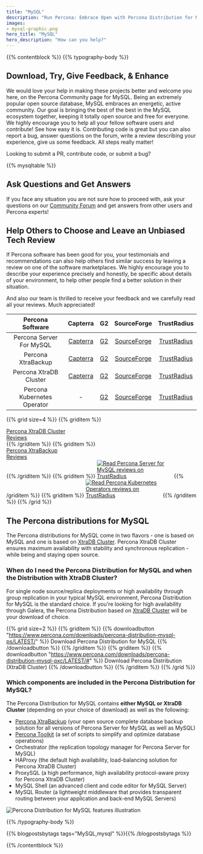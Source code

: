 ```yaml
---
title: "MySQL"
description: "Run Percona: Embrace Open with Percona Distribution for MySQL"
images:
- mysql-graphic.png
hero_title: "MySQL"
hero_description: "How can you help?"
---
```


{{% contentblock %}}
{{% typography-body %}}

## Download, Try, Give Feedback, & Enhance

We would love your help in making these projects better and welcome you here, on the Percona Community page for MySQL. Being an extremely popular open source database, MySQL embraces an energetic, active community. Our goal is bringing the best of the best in the MySQL ecosystem together, keeping it totally open source and free for everyone. We highly encourage you to help all your fellow software users and contribute! See how easy it is. Contributing code is great but you can also report a bug, answer questions on the forum, write a review describing your experience, give us some feedback. All steps really matter!  

Looking to submit a PR, contribute code, or submit a bug?

{{% mysqltable %}}

## Ask Questions and Get Answers

If you face any situation you are not sure how to proceed with, ask your questions on our [Community Forum](https://forums.percona.com/c/mysql-mariadb/36) and get answers from other users and Percona experts! 

## Help Others to Choose and Leave an Unbiased Tech Review

If Percona software has been good for you, your testimonials and recommendations can also help others find similar success by leaving a review on one of the software marketplaces. We highly encourage you to describe your experience precisely and honestly, be specific about details of your environment, to help other people find a better solution in their situation.

And also our team is thrilled to receive your feedback and we carefully read all your reviews. Much appreciated!

| Percona Software | Capterra | G2 | SourceForge | TrustRadius |
|:----------------:|:--------:|:--:|:-----------:|:-----------:|
| Percona Server For MySQL | [Capterra](https://reviews.capterra.com/new/133993) | [G2](https://www.g2.com/products/percona-server/reviews/) | [SourceForge](https://sourceforge.net/software/product/Percona-Server/) | [TrustRadius](https://www.trustradius.com/products/percona-server-for-mysql/reviews) |
| Percona XtraBackup | [Capterra](https://reviews.capterra.com/new/205293) | [G2](https://www.g2.com/products/percona-xtrabackup-for-mysql/reviews/) | [SourceForge](https://sourceforge.net/software/product/Percona-XtraBackup/) | [TrustRadius](https://www.trustradius.com/products/percona-xtrabackup/reviews) |
| Percona XtraDB Cluster | [Capterra](https://www.capterra.com/p/203955/Percona-XtraDB-Cluster/) | [G2](https://www.g2.com/products/percona-xtradb-cluster-pxc/reviews) | [SourceForge](https://sourceforge.net/software/product/Percona-XtraDB-Cluster/) | [TrustRadius](https://www.trustradius.com/products/percona-xtradb-cluster/reviews) |
| Percona Kubernetes Operator | - | [G2](https://www.g2.com/products/percona-kubernetes-operator-for-percona-xtradb-cluster/reviews) | [SourceForge](https://sourceforge.net/software/product/Percona-Kubernetes-Operator/) | [TrustRadius](https://www.trustradius.com/products/percona-kubernetes-operator-for-mysql-and-mongodb/reviews) |


{{% grid size=4 %}}
{{% griditem %}}
<!-- Begin SF Tag -->
<div class="sf-root" data-id="3261319" data-variant-id="sf" data-badge="top-performer-spring-black" data-metadata="achievement=top-performer-seasonal-2021-spring" style="width:200px" data-project-url="https://sourceforge.net/software/product/Percona-XtraDB-Cluster/">
    <a href="https://sourceforge.net/software/product/Percona-XtraDB-Cluster/" target="_blank">Percona XtraDB Cluster Reviews</a>
</div>
<script type="text/javascript">(function () {var sc=document.createElement('script');sc.type='text/javascript';sc.async=true;sc.src='https://b.sf-syn.com/badge_js?sf_id=3261319&variant_id=sf';var p=document.getElementsByTagName('script')[0];p.parentNode.insertBefore(sc, p);})();
</script>
<!-- End SF Tag -->
{{% /griditem %}}
{{% griditem %}}
<!-- Begin SF Tag -->
<div class="sf-root" data-id="3261326" data-variant-id="sf" data-badge="light-default" data-metadata="" style="width:180px" data-project-url="https://sourceforge.net/software/product/Percona-XtraBackup/">
    <a href="https://sourceforge.net/software/product/Percona-XtraBackup/" target="_blank">Percona XtraBackup Reviews</a>
</div>
<script type="text/javascript">(function () {var sc=document.createElement('script');sc.type='text/javascript';sc.async=true;sc.src='https://b.sf-syn.com/badge_js?sf_id=3261326&variant_id=sf';var p=document.getElementsByTagName('script')[0];p.parentNode.insertBefore(sc, p);})();
</script>
<!-- End SF Tag -->
{{% /griditem %}}
{{% griditem %}}
<a href="https://www.trustradius.com/products/percona-server-for-mysql/reviews?source=ratings_badge&utm_source=badge&utm_medium=referral&utm_campaign=trustradius_ratings_badge" style="display:inline-block;" target="_blank" title="Read Percona Server for MySQL reviews on TrustRadius" rel="noopener"><img alt="Read Percona Server for MySQL reviews on TrustRadius" style="max-width:200px" src="https://www.trustradius.com/api/v1/ratings_badge/percona-server-for-mysql"></a>
{{% /griditem %}}
{{% griditem %}}
<a href="https://www.trustradius.com/products/percona-kubernetes-operator-for-mysql-and-mongodb/reviews?source=ratings_badge&utm_source=badge&utm_medium=referral&utm_campaign=trustradius_ratings_badge" style="display:inline-block;" target="_blank" title="Read Percona Kubernetes Operators reviews on TrustRadius" rel="noopener"><img alt="Read Percona Kubernetes Operators reviews on TrustRadius" style="max-width:200px" src="https://www.trustradius.com/api/v1/ratings_badge/percona-kubernetes-operator-for-mysql-and-mongodb"></a>
{{% /griditem %}}
{{% /grid %}}


## The Percona distributions for MySQL

The Percona distributions for MySQL come in two flavors - one is based on MySQL and one is based on [XtraDB Cluster](https://www.percona.com/software/mysql-database/percona-xtradb-cluster). Percona XtraDB Cluster ensures maximum availability with stability and synchronous replication - while being and staying open source.

### When do I need the Percona Distribution for MySQL and when the Distribution with XtraDB Cluster?

For single node source/replica deployments or high availability through group replication in your typical MySQL environment, Percona Distribution for MySQL is the standard choice. If you're looking for high availability through Galera, the Percona Distribution based on [XtraDB Cluster](https://www.percona.com/software/mysql-database/percona-xtradb-cluster) will be your download of choice.

{{% grid size=2 %}}
{{% griditem %}}
{{% downloadbutton "https://www.percona.com/downloads/percona-distribution-mysql-ps/LATEST/" %}}
Download Percona Distribution for MySQL
{{% /downloadbutton %}}
{{% /griditem %}}
{{% griditem %}}
{{% downloadbutton "https://www.percona.com/downloads/percona-distribution-mysql-pxc/LATEST/#" %}}
Download Percona Distribution (XtraDB Cluster)
{{% /downloadbutton %}}
{{% /griditem %}}
{{% /grid %}}

### Which components are included in the Percona Distribution for MySQL?

The Percona Distribution for MySQL contains **either MySQL or XtraDB Cluster** (depending on your choice of download) as well as the following:

* [Percona XtraBackup](https://www.percona.com/software/mysql-database/percona-xtrabackup) (your open source complete database backup solution for all versions of Percona Server for MySQL as well as MySQL)
* [Percona Toolkit](https://www.percona.com/software/database-tools/percona-toolkit) (a set of scripts to simplify and optimize database operations)
* Orchestrator (the replication topology manager for Percona Server for MySQL)
* HAProxy (the default high availability, load-balancing solution for Percona XtraDB Cluster)
* ProxySQL (a high performance, high availability protocol-aware proxy for Percona XtraDB Cluster)
* MySQL Shell (an advanced client and code editor for MySQL Server)
* MySQL Router (a lightweight middleware that provides transparent routing between your application and back-end MySQL Servers)

![Percona Distribution for MySQL features illustration](mysql-graphic.png)

{{% /typography-body %}}

{{% blogpostsbytags tags="MySQL,mysql" %}}{{% /blogpostsbytags %}}

{{% /contentblock %}}

